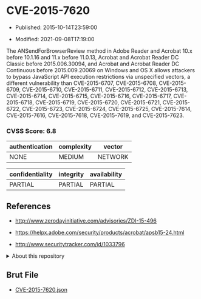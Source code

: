 # CVE-2015-7620

- Published: 2015-10-14T23:59:00

- Modified: 2021-09-08T17:19:00

The ANSendForBrowserReview method in Adobe Reader and Acrobat 10.x before 10.1.16 and 11.x before 11.0.13, Acrobat and Acrobat Reader DC Classic before 2015.006.30094, and Acrobat and Acrobat Reader DC Continuous before 2015.009.20069 on Windows and OS X allows attackers to bypass JavaScript API execution restrictions via unspecified vectors, a different vulnerability than CVE-2015-6707, CVE-2015-6708, CVE-2015-6709, CVE-2015-6710, CVE-2015-6711, CVE-2015-6712, CVE-2015-6713, CVE-2015-6714, CVE-2015-6715, CVE-2015-6716, CVE-2015-6717, CVE-2015-6718, CVE-2015-6719, CVE-2015-6720, CVE-2015-6721, CVE-2015-6722, CVE-2015-6723, CVE-2015-6724, CVE-2015-6725, CVE-2015-7614, CVE-2015-7616, CVE-2015-7618, CVE-2015-7619, and CVE-2015-7623.

### CVSS Score: **6.8**

| authentication | complexity | vector |
| --- | --- | --- |
| NONE | MEDIUM | NETWORK |

| confidentiality | integrity | availability |
| --- | --- | --- |
| PARTIAL | PARTIAL | PARTIAL |

## References

* http://www.zerodayinitiative.com/advisories/ZDI-15-496

* https://helpx.adobe.com/security/products/acrobat/apsb15-24.html

* http://www.securitytracker.com/id/1033796

<details>
<summary>About this repository</summary> 

  This repository is part of the project [Live Hack CVE](https://github.com/Live-Hack-CVE). Main website can be found [www.live-hack.org](https://www.live-hack.org) 
  
  Made by [Sn0wAlice](https://github.com/Sn0wAlice) for the people that care about security and need to have a feed of the latest CVEs. Hope you enjoy it, don't forget to star the repo and follow me on [Twitter](https://twitter.com/Sn0wAlice) and [Github](https://github.com/Sn0wAlice). And that is my [personnal website](https://www.alice-snow.me/)

  - [Home Page](https://github.com/Live-Hack-CVE)
  - [Framework](https://github.com/Live-Hack-CVE/cve-framework)
  - [CVE database](https://github.com/Live-Hack-CVE/full_database)
  - [Changelog](https://github.com/Live-Hack-CVE/Changelog)
</details>

## Brut File

* [CVE-2015-7620.json](https://raw.githubusercontent.com/Live-Hack-CVE/full_database/main/cves/2015/CVE-2015-7620.json)

